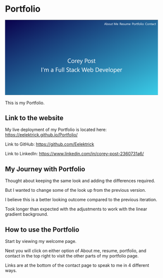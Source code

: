 # Portfolio

![Screen shot of Portfolio](assets/images/portfolio.PNG)

This is my Portfolio.

## Link to the website

My live deployment of my Portfolio is located here: <https://eelektrick.github.io/Portfolio/>

Link to GitHub: <https://github.com/Eelektrick>

Link to LinkedIn: <https://www.linkedin.com/in/corey-post-2360731a6/>

## My Journey with Portfolio

Thought about keeping the same look and adding the differences required.

But I wanted to change some of the look up from the previous version. 

I believe this is a better looking outcome compared to the previous iteration.

Took longer than expected with the adjustments to work with the linear gradient background.

## How to use the Portfolio

Start by viewing my welcome page.

Next you will click on either option of About me, resume, portfolio, and contact in the top right to visit the other parts of my portfolio page.

Links are at the bottom of the contact page to speak to me in 4 different ways.